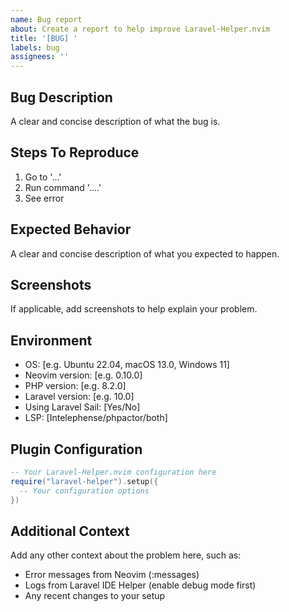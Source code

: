 ```yaml
---
name: Bug report
about: Create a report to help improve Laravel-Helper.nvim
title: '[BUG] '
labels: bug
assignees: ''
---
```


## Bug Description

A clear and concise description of what the bug is.

## Steps To Reproduce

1. Go to '...'
2. Run command '....'
3. See error

## Expected Behavior

A clear and concise description of what you expected to happen.

## Screenshots

If applicable, add screenshots to help explain your problem.

## Environment

- OS: [e.g. Ubuntu 22.04, macOS 13.0, Windows 11]
- Neovim version: [e.g. 0.10.0]
- PHP version: [e.g. 8.2.0]
- Laravel version: [e.g. 10.0]
- Using Laravel Sail: [Yes/No]
- LSP: [Intelephense/phpactor/both]

## Plugin Configuration

```lua
-- Your Laravel-Helper.nvim configuration here
require("laravel-helper").setup({
  -- Your configuration options
})
```

## Additional Context

Add any other context about the problem here, such as:
- Error messages from Neovim (:messages)
- Logs from Laravel IDE Helper (enable debug mode first)
- Any recent changes to your setup